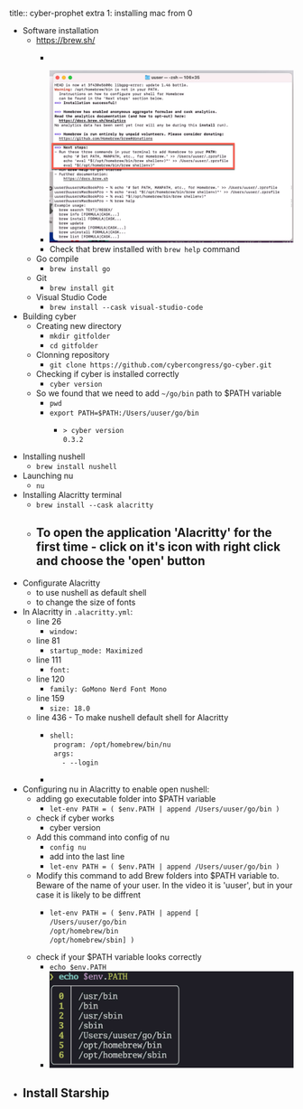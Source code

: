 title:: cyber-prophet extra 1: installing mac from 0

- Software installation
	- https://brew.sh/
		- ```/bin/bash -c "$(curl -fsSL https://raw.githubusercontent.com/Homebrew/install/HEAD/install.sh)"
		  ```
		- ![image.png](../assets/image_1665918154752_0.png)
		- Check that brew installed with `brew help` command
	- Go compile
		- `brew install go`
	- Git
		- `brew install git`
	- Visual Studio Code
		- `brew install --cask visual-studio-code`
- Building cyber
	- Creating new directory
		- `mkdir gitfolder`
		- `cd gitfolder`
	- Clonning repository
		- `git clone https://github.com/cybercongress/go-cyber.git`
	- Checking if cyber is installed correctly
		- `cyber version`
	- So we found that we need to add `~/go/bin` path to $PATH variable
		- `pwd`
		- `export PATH=$PATH:/Users/uuser/go/bin`
			- ```
			  > cyber version
			  0.3.2
			  ```
- Installing nushell
	- `brew install nushell`
- Launching nu
	- `nu`
- Installing Alacritty terminal
	- `brew install --cask alacritty`
	- To open the application 'Alacritty' for the first time - click on it's icon with right click and choose the 'open' button
		-
- Configurate Alacritty
	- to use nushell as default shell
	- to change the size of fonts
- In Alacritty in `.alacritty.yml`:
	- line 26
		- `window:`
	- line 81
		- `startup_mode: Maximized`
	- line 111
		- `font:`
	- line 120
		- `family: GoMono Nerd Font Mono`
	- line 159
		- `size: 18.0`
	- line 436 - To make nushell default shell for Alacritty
		- ```
		  shell:
		   program: /opt/homebrew/bin/nu
		   args:
		     - --login
		  ```
		-
- Configuring nu in Alacritty to enable open nushell:
	- adding go executable folder into $PATH variable
		- `let-env PATH = ( $env.PATH | append /Users/uuser/go/bin )`
	- check if cyber works
		- cyber version
	- Add this command into config of nu
		- `config nu`
		- add into the last line
		- `let-env PATH = ( $env.PATH | append /Users/uuser/go/bin )`
	- Modify this command to add Brew folders into $PATH variable to. Beware of the name of your user. In the video it is 'uuser', but in your case it is likely to be diffrent
		- ```
		  let-env PATH = ( $env.PATH | append [
		  /Users/uuser/go/bin  
		  /opt/homebrew/bin  
		  /opt/homebrew/sbin] )
		  ```
	- check if your $PATH variable looks correctly
		- `echo $env.PATH`
		- ![image.png](../assets/image_1665923863696_0.png)
- Install Starship
	-